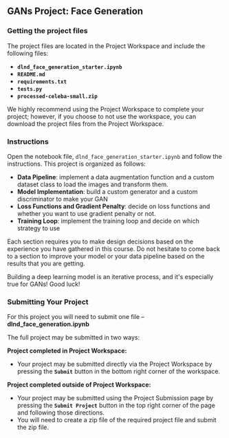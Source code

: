 ## GANs Project: Face Generation
### Getting the project files

The project files are located in the Project Workspace and include the following files:

* **`dlnd_face_generation_starter.ipynb`**
* **`README.md`**
* **`requirements.txt`**
* **`tests.py`**
* **`processed-celeba-small.zip`**

We highly recommend using the Project Workspace to complete your project; however, if you choose to not use the workspace, you can download the project files from the Project Workspace.

### Instructions

Open the notebook file, `dlnd_face_generation_starter.ipynb` and follow the instructions. This project is organized as follows:

* **Data Pipeline**: implement a data augmentation function and a custom dataset class to load the images and transform them.
* **Model Implementation**: build a custom generator and a custom discriminator to make your GAN
* **Loss Functions and Gradient Penalty**: decide on loss functions and whether you want to use gradient penalty or not.
* **Training Loop**: implement the training loop and decide on which strategy to use 

Each section requires you to make design decisions based on the experience you have gathered in this course.  Do not hesitate to come back to a section to improve your model or your data pipeline based on the results that you are getting. 

Building a deep learning model is an iterative process, and it's especially true for GANs! Good luck!

### Submitting Your Project

For this project you will need to submit one file – **dlnd_face_generation.ipynb**


The full project may be submitted in two ways:

**Project completed in Project Workspace:**

* Your project may be submitted directly via the Project Workspace by pressing the **`Submit`** button in the bottom right corner of the workspace. 

**Project completed outside of Project Workspace:**

* Your project may be submitted using the Project Submission page by pressing the **`Submit Project`** button in the top right corner of the page and following those directions.
* You will need to create a zip file of the required project file and submit the zip file.
